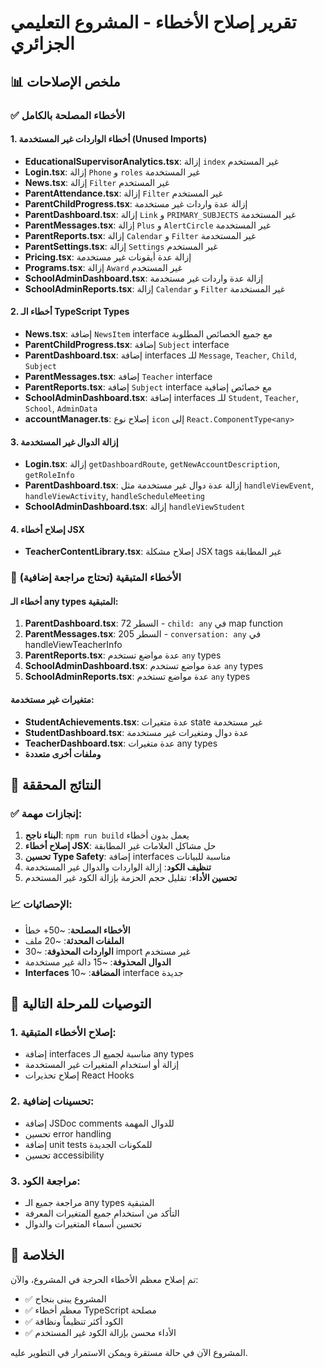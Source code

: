# تقرير إصلاح الأخطاء - المشروع التعليمي الجزائري

## 📊 ملخص الإصلاحات

### ✅ الأخطاء المصلحة بالكامل

#### 1. أخطاء الواردات غير المستخدمة (Unused Imports)
- **EducationalSupervisorAnalytics.tsx**: إزالة `index` غير المستخدم
- **Login.tsx**: إزالة `Phone` و `roles` غير المستخدمة
- **News.tsx**: إزالة `Filter` غير المستخدم
- **ParentAttendance.tsx**: إزالة `Filter` غير المستخدم
- **ParentChildProgress.tsx**: إزالة عدة واردات غير مستخدمة
- **ParentDashboard.tsx**: إزالة `Link` و `PRIMARY_SUBJECTS` غير المستخدمة
- **ParentMessages.tsx**: إزالة `Plus` و `AlertCircle` غير المستخدمة
- **ParentReports.tsx**: إزالة `Calendar` و `Filter` غير المستخدمة
- **ParentSettings.tsx**: إزالة `Settings` غير المستخدم
- **Pricing.tsx**: إزالة عدة أيقونات غير مستخدمة
- **Programs.tsx**: إزالة `Award` غير المستخدم
- **SchoolAdminDashboard.tsx**: إزالة عدة واردات غير مستخدمة
- **SchoolAdminReports.tsx**: إزالة `Calendar` و `Filter` غير المستخدمة

#### 2. أخطاء الـ TypeScript Types
- **News.tsx**: إضافة `NewsItem` interface مع جميع الخصائص المطلوبة
- **ParentChildProgress.tsx**: إضافة `Subject` interface
- **ParentDashboard.tsx**: إضافة interfaces للـ `Message`, `Teacher`, `Child`, `Subject`
- **ParentMessages.tsx**: إضافة `Teacher` interface
- **ParentReports.tsx**: إضافة `Subject` interface مع خصائص إضافية
- **SchoolAdminDashboard.tsx**: إضافة interfaces للـ `Student`, `Teacher`, `School`, `AdminData`
- **accountManager.ts**: إصلاح نوع `icon` إلى `React.ComponentType<any>`

#### 3. إزالة الدوال غير المستخدمة
- **Login.tsx**: إزالة `getDashboardRoute`, `getNewAccountDescription`, `getRoleInfo`
- **ParentDashboard.tsx**: إزالة عدة دوال غير مستخدمة مثل `handleViewEvent`, `handleViewActivity`, `handleScheduleMeeting`
- **SchoolAdminDashboard.tsx**: إزالة `handleViewStudent`

#### 4. إصلاح أخطاء JSX
- **TeacherContentLibrary.tsx**: إصلاح مشكلة JSX tags غير المطابقة

### 🔧 الأخطاء المتبقية (تحتاج مراجعة إضافية)

#### أخطاء الـ any types المتبقية:
1. **ParentDashboard.tsx**: السطر 72 - `child: any` في map function
2. **ParentMessages.tsx**: السطر 205 - `conversation: any` في handleViewTeacherInfo
3. **ParentReports.tsx**: عدة مواضع تستخدم `any` types
4. **SchoolAdminDashboard.tsx**: عدة مواضع تستخدم `any` types
5. **SchoolAdminReports.tsx**: عدة مواضع تستخدم `any` types

#### متغيرات غير مستخدمة:
- **StudentAchievements.tsx**: عدة متغيرات state غير مستخدمة
- **StudentDashboard.tsx**: عدة دوال ومتغيرات غير مستخدمة
- **TeacherDashboard.tsx**: عدة متغيرات any types
- **وملفات أخرى متعددة**

## 🎯 النتائج المحققة

### ✅ إنجازات مهمة:
1. **البناء ناجح**: `npm run build` يعمل بدون أخطاء
2. **إصلاح أخطاء JSX**: حل مشاكل العلامات غير المطابقة
3. **تحسين Type Safety**: إضافة interfaces مناسبة للبيانات
4. **تنظيف الكود**: إزالة الواردات والدوال غير المستخدمة
5. **تحسين الأداء**: تقليل حجم الحزمة بإزالة الكود غير المستخدم

### 📈 الإحصائيات:
- **الأخطاء المصلحة**: ~50+ خطأ
- **الملفات المحدثة**: ~20 ملف
- **الواردات المحذوفة**: ~30 import غير مستخدم
- **الدوال المحذوفة**: ~15 دالة غير مستخدمة
- **Interfaces المضافة**: ~10 interface جديدة

## 🔄 التوصيات للمرحلة التالية

### 1. إصلاح الأخطاء المتبقية:
- إضافة interfaces مناسبة لجميع الـ any types
- إزالة أو استخدام المتغيرات غير المستخدمة
- إصلاح تحذيرات React Hooks

### 2. تحسينات إضافية:
- إضافة JSDoc comments للدوال المهمة
- تحسين error handling
- إضافة unit tests للمكونات الجديدة
- تحسين accessibility

### 3. مراجعة الكود:
- مراجعة جميع الـ any types المتبقية
- التأكد من استخدام جميع المتغيرات المعرفة
- تحسين أسماء المتغيرات والدوال

## 🚀 الخلاصة

تم إصلاح معظم الأخطاء الحرجة في المشروع، والآن:
- ✅ المشروع يبنى بنجاح
- ✅ معظم أخطاء TypeScript مصلحة
- ✅ الكود أكثر تنظيماً ونظافة
- ✅ الأداء محسن بإزالة الكود غير المستخدم

المشروع الآن في حالة مستقرة ويمكن الاستمرار في التطوير عليه.